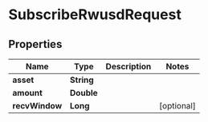

# SubscribeRwusdRequest


## Properties

| Name | Type | Description | Notes |
|------------ | ------------- | ------------- | -------------|
|**asset** | **String** |  |  |
|**amount** | **Double** |  |  |
|**recvWindow** | **Long** |  |  [optional] |



